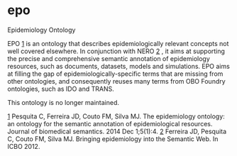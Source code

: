 # epo
Epidemiology Ontology

EPO [1](https://link.springer.com/article/10.1186/2041-1480-5-4) is an ontology that describes epidemiologically relevant concepts not well covered elsewhere. In conjunction with NERO [2](http://ceur-ws.org/Vol-897/session1-paper02.pdf) , it aims at supporting the precise and comprehensive semantic annotation of epidemiology resources, such as documents, datasets, models and simulations. EPO aims at filling the gap of epidemiologically-specific terms that are missing from other ontologies, and consequently reuses many terms from OBO Foundry ontologies, such as IDO and TRANS.

This ontology is no longer maintained.

[1](https://link.springer.com/article/10.1186/2041-1480-5-4) Pesquita C, Ferreira JD, Couto FM, Silva MJ. The epidemiology ontology: an ontology for the semantic annotation of epidemiological resources. Journal of biomedical semantics. 2014 Dec 1;5(1):4.
[2](http://ceur-ws.org/Vol-897/session1-paper02.pdf) Ferreira JD, Pesquita C, Couto FM, Silva MJ. Bringing epidemiology into the Semantic Web. In ICBO 2012.
